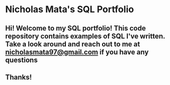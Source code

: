 # Nicholas Mata's SQL Portfolio

## Hi! Welcome to my SQL portfolio! This code repository contains examples of SQL I've written. Take a look around and reach out to me at nicholasmata97@gmail.com if you have any questions

## Thanks!
